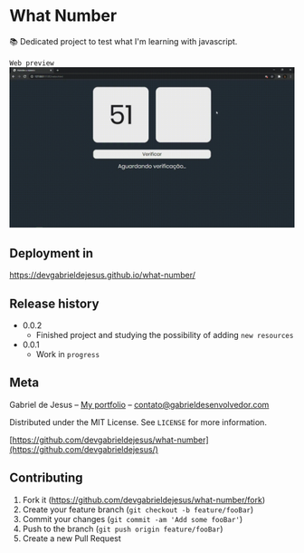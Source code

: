# What Number

📚 Dedicated project to test what I'm learning with javascript.

`Web preview`
![](web-preview.gif)

## Deployment in
https://devgabrieldejesus.github.io/what-number/

## Release history

* 0.0.2
    * Finished project and studying the possibility of adding `new resources`
* 0.0.1
    * Work in `progress`

## Meta

Gabriel de Jesus – [My portfolio](https://www.gabrieldesenvolvedor.com/) – contato@gabrieldesenvolvedor.com

Distributed under the MIT License. See `LICENSE` for more information.

[https://github.com/devgabrieldejesus/what-number](https://github.com/devgabrieldejesus/)

## Contributing

1. Fork it (<https://github.com/devgabrieldejesus/what-number/fork>)
2. Create your feature branch (`git checkout -b feature/fooBar`)
3. Commit your changes (`git commit -am 'Add some fooBar'`)
4. Push to the branch (`git push origin feature/fooBar`)
5. Create a new Pull Request
